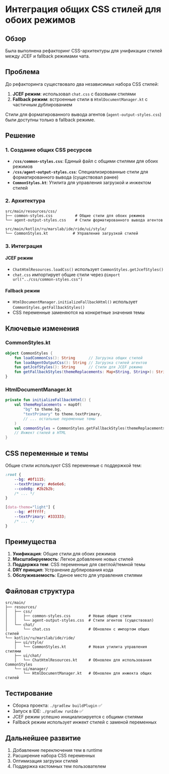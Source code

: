 # Интеграция общих CSS стилей для обоих режимов

## Обзор

Была выполнена рефакторинг CSS-архитектуры для унификации стилей между JCEF и fallback режимами чата.

## Проблема

До рефакторинга существовало два независимых набора CSS стилей:
1. **JCEF режим**: использовал `chat.css` с базовыми стилями
2. **Fallback режим**: встроенные стили в `HtmlDocumentManager.kt` с частичным дублированием

Стили для форматированного вывода агентов (`agent-output-styles.css`) были доступны только в fallback режиме.

## Решение

### 1. Создание общих CSS ресурсов

- **`/css/common-styles.css`**: Единый файл с общими стилями для обоих режимов
- **`/css/agent-output-styles.css`**: Специализированные стили для форматированного вывода (существовал ранее)
- **`CommonStyles.kt`**: Утилита для управления загрузкой и инжектом стилей

### 2. Архитектура

```
src/main/resources/css/
├── common-styles.css          # Общие стили для обоих режимов
└── agent-output-styles.css    # Стили форматированного вывода агентов

src/main/kotlin/ru/marslab/ide/ride/ui/style/
└── CommonStyles.kt           # Управление загрузкой стилей
```

### 3. Интеграция

#### JCEF режим
- `ChatHtmlResources.loadCss()` использует `CommonStyles.getJcefStyles()`
- `chat.css` импортирует общие стили через `@import url("../css/common-styles.css")`

#### Fallback режим
- `HtmlDocumentManager.initializeFallbackHtml()` использует `CommonStyles.getFallbackStyles()`
- CSS переменные заменяются на конкретные значения темы

## Ключевые изменения

### CommonStyles.kt
```kotlin
object CommonStyles {
    fun loadCommonCss(): String      // Загрузка общих стилей
    fun loadAgentOutputCss(): String // Загрузка стилей агентов
    fun getJcefStyles(): String      // Стили для JCEF режима
    fun getFallbackStyles(themeReplacements: Map<String, String>): String // Стили для fallback
}
```

### HtmlDocumentManager.kt
```kotlin
private fun initializeFallbackHtml() {
    val themeReplacements = mapOf(
        "bg" to theme.bg,
        "textPrimary" to theme.textPrimary,
        // ... остальные переменные темы
    )
    val commonStyles = CommonStyles.getFallbackStyles(themeReplacements)
    // Инжект стилей в HTML
}
```

## CSS переменные и темы

Общие стили используют CSS переменные с поддержкой тем:

```css
:root {
    --bg: #0f1115;
    --textPrimary: #e6e6e6;
    --codeBg: #2b2b2b;
    /* ... */
}

[data-theme="light"] {
    --bg: #ffffff;
    --textPrimary: #333333;
    /* ... */
}
```

## Преимущества

1. **Унификация**: Общие стили для обоих режимов
2. **Масштабируемость**: Легкое добавление новых стилей
3. **Поддержка тем**: CSS переменные для светлой/темной темы
4. **DRY принцип**: Устранение дублирования кода
5. **Обслуживаемость**: Единое место для управления стилями

## Файловая структура

```
src/main/
├── resources/
│   ├── css/
│   │   ├── common-styles.css        # Новые общие стили
│   │   └── agent-output-styles.css  # Стили агентов (существовал)
│   └── chat/
│       └── chat.css                 # Обновлен с импортом общих стилей
└── kotlin/ru/marslab/ide/ride/
    ├── ui/style/
    │   └── CommonStyles.kt          # Новая утилита управления стилями
    ├── ui/chat/
    │   └── ChatHtmlResources.kt     # Обновлен для использования CommonStyles
    └── ui/manager/
        └── HtmlDocumentManager.kt   # Обновлен для инжекта общих стилей
```

## Тестирование

- Сборка проекта: `./gradlew buildPlugin` ✅
- Запуск в IDE: `./gradlew runIde` ✅
- JCEF режим успешно инициализируется с общими стилями
- Fallback режим использует инжект стилей с заменой переменных

## Дальнейшее развитие

1. Добавление переключения тем в runtime
2. Расширение набора CSS переменных
3. Оптимизация загрузки стилей
4. Поддержка кастомных тем пользователем
